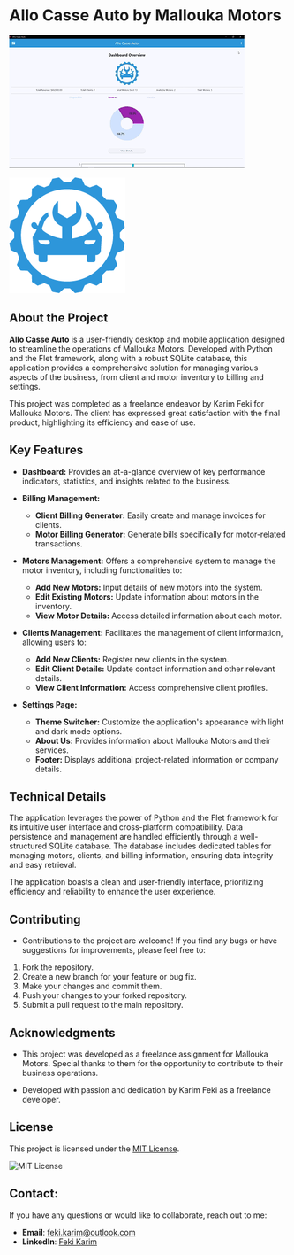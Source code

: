 # Allo Casse Auto by Mallouka Motors

![Project Demo](src/assets/demo/demo_mallouka_motors.gif)

![Mallouka Motors Logo](src/assets/logo/mallouka_motors_logo.png)

## About the Project

**Allo Casse Auto** is a user-friendly desktop and mobile application designed to streamline the operations of Mallouka Motors. Developed with Python and the Flet framework, along with a robust SQLite database, this application provides a comprehensive solution for managing various aspects of the business, from client and motor inventory to billing and settings.

This project was completed as a freelance endeavor by Karim Feki for Mallouka Motors. The client has expressed great satisfaction with the final product, highlighting its efficiency and ease of use.

## Key Features

* **Dashboard:** Provides an at-a-glance overview of key performance indicators, statistics, and insights related to the business.

* **Billing Management:**
    * **Client Billing Generator:** Easily create and manage invoices for clients.
    * **Motor Billing Generator:**  Generate bills specifically for motor-related transactions.

* **Motors Management:** Offers a comprehensive system to manage the motor inventory, including functionalities to:
    * **Add New Motors:** Input details of new motors into the system.
    * **Edit Existing Motors:** Update information about motors in the inventory.
    * **View Motor Details:** Access detailed information about each motor.

* **Clients Management:**  Facilitates the management of client information, allowing users to:
    * **Add New Clients:** Register new clients in the system.
    * **Edit Client Details:** Update contact information and other relevant details.
    * **View Client Information:** Access comprehensive client profiles.

* **Settings Page:**
    * **Theme Switcher:** Customize the application's appearance with light and dark mode options.
    * **About Us:** Provides information about Mallouka Motors and their services.
    * **Footer:** Displays additional project-related information or company details.

## Technical Details

The application leverages the power of Python and the Flet framework for its intuitive user interface and cross-platform compatibility. Data persistence and management are handled efficiently through a well-structured SQLite database. The database includes dedicated tables for managing motors, clients, and billing information, ensuring data integrity and easy retrieval.

The application boasts a clean and user-friendly interface, prioritizing efficiency and reliability to enhance the user experience.

## Contributing

* Contributions to the project are welcome! If you find any bugs or have suggestions for improvements, please feel free to:

1. Fork the repository.
2. Create a new branch for your feature or bug fix.
3. Make your changes and commit them.
4. Push your changes to your forked repository.
5. Submit a pull request to the main repository.

## Acknowledgments

* This project was developed as a freelance assignment for Mallouka Motors. Special thanks to them for the opportunity to contribute to their business operations.

* Developed with passion and dedication by Karim Feki as a freelance developer.

## License

This project is licensed under the [MIT License](LICENSE).

![MIT License](https://img.shields.io/badge/license-MIT-blue.svg)

## Contact: 

If you have any questions or would like to collaborate, reach out to me:

- **Email**: [feki.karim@outlook.com](mailto:feki.karim@outlook.com)
- **LinkedIn**: [Feki Karim](https://www.linkedin.com/in/karimfeki/)